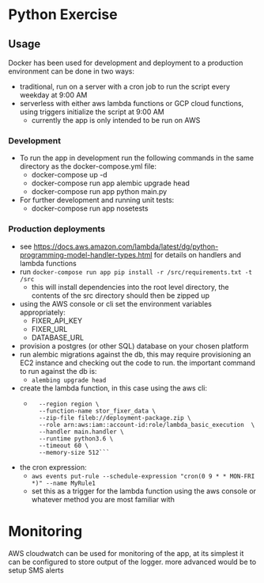 # Python Exercise

## Usage
Docker has been used for development and deployment to a production environment can be done in two ways:
- traditional, run on a server with a cron job to run the script every weekday at 9:00 AM
- serverless with either aws lambda functions or GCP cloud functions, using triggers initialize the script at 9:00 AM
    - currently the app is only intended to be run on AWS

### Development
- To run the app in development run the following commands in the same directory as the docker-compose.yml file:
    - docker-compose up -d
    - docker-compose run app alembic upgrade head
    - docker-compose run app python main.py
- For further development and running unit tests:
    - docker-compose run app nosetests


### Production deployments
- see https://docs.aws.amazon.com/lambda/latest/dg/python-programming-model-handler-types.html for details on handlers and lambda functions
- run `docker-compose run app pip install -r /src/requirements.txt -t /src`
    - this will install dependencies into the root level directory, the contents of the src directory should then be zipped up
- using the AWS console or cli set the environment variables appropriately:
    -   FIXER_API_KEY
    -   FIXER_URL
    -   DATABASE_URL
- provision a postgres (or other SQL) database on your chosen platform
- run alembic migrations against the db, this may require provisioning an EC2 instance and checking out the code to run. the important command to run against the db is:
    -   `alembing upgrade head`
- create the lambda function, in this case using the aws cli:
    - ```aws lambda create-function \
        --region region \
        --function-name stor_fixer_data \
        --zip-file fileb://deployment-package.zip \
        --role arn:aws:iam::account-id:role/lambda_basic_execution  \
        --handler main.handler \
        --runtime python3.6 \
        --timeout 60 \
        --memory-size 512```
- the cron expression:
    - `aws events put-rule --schedule-expression "cron(0 9 * * MON-FRI *)" --name MyRule1`
    - set this as a trigger for the lambda function using the aws console or whatever method you are most familiar with


# Monitoring
AWS cloudwatch can be used for monitoring of the app, at its simplest it can be configured to store output of the logger. more advanced would be to setup SMS alerts

